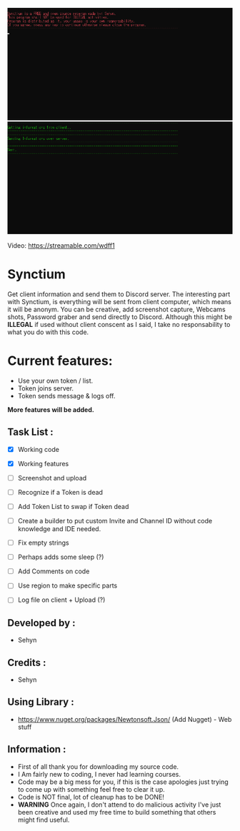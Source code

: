 


![](/Images/FormPicture.png)
![](/Images/FormPicture1.png)


Video: https://streamable.com/wdff1

# Synctium
Get client information and send them to Discord server.
The interesting part with Synctium, is everything will be sent from client computer, which means it will be anonym.
You can be creative, add screenshot capture, Webcams shots, Password graber and send directly to Discord.
Although this might be **ILLEGAL** if used without client conscent as I said, I take no responsability to what you do with this code. 

# Current features: 

* Use your own token / list.
* Token joins server.
* Token sends message & logs off.


**More features will be added.**

## Task List :

- [x] Working code
- [x] Working features
- [ ] Screenshot and upload
- [ ] Recognize if a Token is dead
- [ ] Add Token List to swap if Token dead
- [ ] Create a builder to put custom Invite and Channel ID without code knowledge and IDE needed.
- [ ] Fix empty strings
- [ ] Perhaps adds some sleep (?)
- [ ] Add Comments on code
- [ ] Use region to make specific parts
- [ ] Log file on client + Upload (?)








## Developed by :
* Sehyn

## Credits : 
* Sehyn

## Using Library :
* https://www.nuget.org/packages/Newtonsoft.Json/ (Add Nugget) - Web stuff

## Information :
* First of all thank you for downloading my source code.
* I Am fairly new to coding, I never had learning courses.
* Code may be a big mess for you, if this is the case apologies just trying to come up with something feel free to clear it up.
* Code is NOT final, lot of cleanup has to be DONE!
* **WARNING** Once again, I don't attend to do malicious activity I've just been creative and used my free time to build something that others might find useful.
